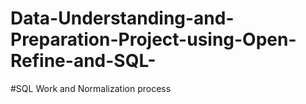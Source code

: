 # Data-Understanding-and-Preparation-Project-using-Open-Refine-and-SQL-
#SQL Work and Normalization process
